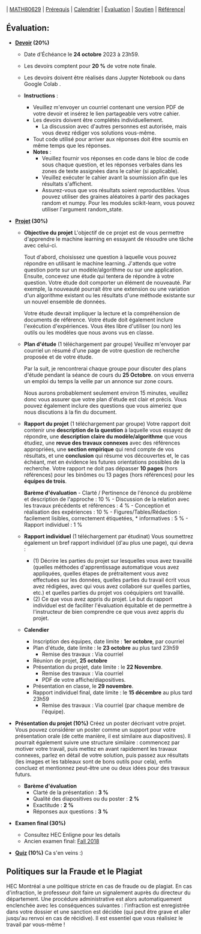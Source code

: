 | [MATH80629](main.md) | [Prérequis](prerequisition.md) | [Calendrier](session.md) | [Évaluation](evaluation.md) |  [Soutien](support.md) | [Référence](refrence.md)|

## Évaluation:



 - **[Devoir]() (20%)**
    - Date d'Échéance le **24 octobre** 2023 à 23h59.
    - Les devoirs comptent pour **20 %** de votre note finale.
    - Les devoirs doivent être réalisés dans Jupyter Notebook ou dans Google Colab .
    
    - **Instructions** :
        - Veuillez m'envoyer un courriel contenant une version PDF de votre devoir et insérez le lien partageable vers votre cahier.
        - Les devoirs doivent être complétés individuellement.
            - La discussion avec d'autres personnes est autorisée, mais vous devez rédiger vos solutions vous-même.
        - Tout code utilisé pour arriver aux réponses doit être soumis en même temps que les réponses.
        - **Notes** :
            - Veuillez fournir vos réponses en code dans le bloc de code sous chaque question, et les réponses verbales dans les zones de texte assignées dans le cahier (si applicable).
            - Veuillez exécuter le cahier avant la soumission afin que les résultats s'affichent.
            - Assurez-vous que vos résultats soient reproductibles. Vous pouvez utiliser des graines aléatoires à partir des packages random et numpy. Pour les modules scikit-learn, vous pouvez utiliser l'argument random_state.

 - **[Projet]() (30%)**
    - **Objective du projet**
        L'objectif de ce projet est de vous permettre d'apprendre le machine learning en essayant de résoudre une tâche avec celui-ci.

        Tout d'abord, choisissez une question à laquelle vous pouvez répondre en utilisant le machine learning. J'attends que votre question porte sur un modèle/algorithme ou sur une application. Ensuite, concevez une étude qui tentera de répondre à votre question. Votre étude doit comporter un élément de nouveauté. Par exemple, la nouveauté pourrait être une extension ou une variation d'un algorithme existant ou les résultats d'une méthode existante sur un nouvel ensemble de données.

        Votre étude devrait impliquer la lecture et la compréhension de documents de référence. Votre étude doit également inclure l'exécution d'expériences. Vous êtes libre d'utiliser (ou non) les outils ou les modèles que nous avons vus en classe.
    
     - **Plan d'étude** (1 téléchargement par groupe) 
        Veuillez m'envoyer par courriel un résumé d'une page de votre question de recherche proposée et de votre étude. 
        
        Par la suit, je rencontrerai chaque groupe pour discuter des plans d'étude pendant la séance de cours du **25 Octobre**. 
        on vous enverra un emploi du temps la veille par un annonce sur zone cours. 
        
        Nous aurons probablement seulement environ 15 minutes, veuillez donc vous assurer que votre plan d'étude est clair et précis. Vous pouvez également inclure des questions que vous aimeriez que nous discutions à la fin du document.

     - **Rapport du projet** (1 téléchargement par groupe) 
        Votre rapport doit contenir une **description de la question** à laquelle vous essayez de répondre, une **description claire du modèle/algorithme** que vous étudiez, une **revue des travaux connexes** avec des références appropriées, une **section empirique** qui rend compte de vos résultats, et une **conclusion** qui résume vos découvertes et, le cas échéant, met en évidence les futures orientations possibles de la recherche. 
        Votre rapport ne doit pas dépasser **10 pages** (hors références) pour les binômes ou 13 pages (hors références) pour les **équipes de trois**.
         
         **Barème d'évaluation**
                - Clarté / Pertinence de l'énoncé du problème et description de l'approche : 10 %
                - Discussion de la relation avec les travaux précédents et références : 4 %
                - Conception et réalisation des expériences : 10 % 
                - Figures/Tables/Rédaction : facilement lisibles, correctement étiquetées, * informatives : 5 %
                - Rapport individuel : 1 %     
    
     - **Rapport individuel** (1 téléchargement par étudinat) 
        Vous soumettrez également un bref rapport individuel (d'au plus une page), qui devra : 
        - (1) Décrire les parties du projet sur lesquelles vous avez travaillé (quelles méthodes d'apprentissage automatique vous avez appliquées, quelles étapes de prétraitement vous avez effectuées sur les données, quelles parties du travail écrit vous avez rédigées, avec qui vous avez collaboré sur quelles parties, etc.) et quelles parties du projet vos coéquipiers ont travaillé. 
        - (2) Ce que vous avez appris du projet. Le but du rapport individuel est de faciliter l'évaluation équitable et de permettre à l'instructeur de bien comprendre ce que vous avez appris du projet.
    
     - **Calendier**
        - Inscription des équipes, date limite : **1er octobre**, par courriel
        - Plan d'étude, date limite : le **23 octobre**  au plus tard 23h59
            - Remise des travaux : Via courriel
        - Réunion de projet, **25 octobre**
        - Présentation du projet, date limite : le **22 Novembre**. 
            - Remise des travaux : Via courriel 
            - PDF de votre affiche/diapositives.
        - Présentation en classe, le **29 novembre**.
        - Rapport individuel final, date limite : le **15 décembre** au plus tard 23h59
            - Remise des travaux : Via courriel (par chaque membre de l'équipe).

 - **Présentation du projet  (10%)**
    Créez un poster décrivant votre projet. Vous pouvez considérer un poster comme un support pour votre présentation orale (de cette manière, il est similaire aux diapositives). Il pourrait également suivre une structure similaire : commencez par motiver votre travail, puis mettez en avant rapidement les travaux connexes, parlez en détail de votre solution, puis passez aux résultats (les images et les tableaux sont de bons outils pour cela), enfin concluez et mentionnez peut-être une ou deux idées pour des travaux futurs.
    - **Barème d'évaluation**
        - Clarté de la présentation : **3 %**
        - Qualité des diapositives ou du poster : **2 %**
        - Exactitude : **2 %**
        - Réponses aux questions : **3 %**

- **Examen final (30%)**
    - Consultez HEC Enligne pour les details
    - Ancien examen final: [Fall 2018](https://davoodwadi.github.io/exam_80629_A18.pdf)



- **[Quiz]()  (10%)**
    Ca s'en veins :)


## Politiques sur la Fraude et le Plagiat

 HEC Montréal a une politique stricte en cas de fraude ou de plagiat. En cas d'infraction, le professeur doit faire un signalement auprès du directeur du département. Une procédure administrative est alors automatiquement enclenchée avec les conséquences suivantes : l'infraction est enregistrée dans votre dossier et une sanction est décidée (qui peut être grave et aller jusqu'au renvoi en cas de récidive). Il est essentiel que vous réalisiez le travail par vous-même !